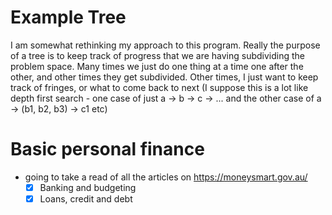 # Example Tree

I am somewhat rethinking my approach to this program.
Really the purpose of a tree is to keep track of progress that we are having subdividing the problem space.
Many times we just do one thing at a time one after the other, and other times they get subdivided.
Other times, I just want to keep track of fringes, or what to come back to next (I suppose this is a lot like depth first search - one case of just a -> b -> c -> ... and the other case of a -> (b1, b2, b3) -> c1 etc)

# Basic personal finance

- going to take a read of all the articles on https://moneysmart.gov.au/
    - [x] Banking and budgeting
    - [x] Loans, credit and debt